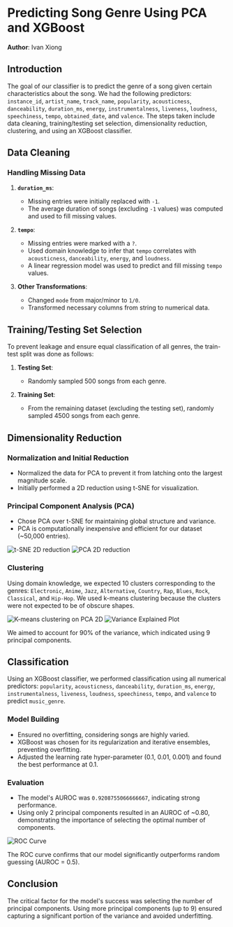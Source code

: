 # Predicting Song Genre Using PCA and XGBoost

**Author**: Ivan Xiong

## Introduction

The goal of our classifier is to predict the genre of a song given certain characteristics about the song. We had the following predictors: `instance_id`, `artist_name`, `track_name`, `popularity`, `acousticness`, `danceability`, `duration_ms`, `energy`, `instrumentalness`, `liveness`, `loudness`, `speechiness`, `tempo`, `obtained_date`, and `valence`. The steps taken include data cleaning, training/testing set selection, dimensionality reduction, clustering, and using an XGBoost classifier.

## Data Cleaning

### Handling Missing Data

1. **`duration_ms`**:
   - Missing entries were initially replaced with `-1`.
   - The average duration of songs (excluding `-1` values) was computed and used to fill missing values.

2. **`tempo`**:
   - Missing entries were marked with a `?`.
   - Used domain knowledge to infer that `tempo` correlates with `acousticness`, `danceability`, `energy`, and `loudness`.
   - A linear regression model was used to predict and fill missing `tempo` values.

3. **Other Transformations**:
   - Changed `mode` from major/minor to `1/0`.
   - Transformed necessary columns from string to numerical data.

## Training/Testing Set Selection

To prevent leakage and ensure equal classification of all genres, the train-test split was done as follows:

1. **Testing Set**:
   - Randomly sampled 500 songs from each genre.

2. **Training Set**:
   - From the remaining dataset (excluding the testing set), randomly sampled 4500 songs from each genre.

## Dimensionality Reduction

### Normalization and Initial Reduction

- Normalized the data for PCA to prevent it from latching onto the largest magnitude scale.
- Initially performed a 2D reduction using t-SNE for visualization.

### Principal Component Analysis (PCA)

- Chose PCA over t-SNE for maintaining global structure and variance.
- PCA is computationally inexpensive and efficient for our dataset (~50,000 entries).

![t-SNE 2D reduction](images/image1.png)
![PCA 2D reduction](images/image2.png)

### Clustering

Using domain knowledge, we expected 10 clusters corresponding to the genres: `Electronic`, `Anime`, `Jazz`, `Alternative`, `Country`, `Rap`, `Blues`, `Rock`, `Classical`, and `Hip-Hop`. We used k-means clustering because the clusters were not expected to be of obscure shapes.

![K-means clustering on PCA 2D](images/image3.png)
![Variance Explained Plot](images/image5.png)

We aimed to account for 90% of the variance, which indicated using 9 principal components.

## Classification

Using an XGBoost classifier, we performed classification using all numerical predictors: `popularity`, `acousticness`, `danceability`, `duration_ms`, `energy`, `instrumentalness`, `liveness`, `loudness`, `speechiness`, `tempo`, and `valence` to predict `music_genre`.

### Model Building

- Ensured no overfitting, considering songs are highly varied.
- XGBoost was chosen for its regularization and iterative ensembles, preventing overfitting.
- Adjusted the learning rate hyper-parameter (0.1, 0.01, 0.001) and found the best performance at 0.1.

### Evaluation

- The model's AUROC was `0.9208755066666667`, indicating strong performance.
- Using only 2 principal components resulted in an AUROC of ~0.80, demonstrating the importance of selecting the optimal number of components.

![ROC Curve](images/image4.png)

The ROC curve confirms that our model significantly outperforms random guessing (AUROC = 0.5).

## Conclusion

The critical factor for the model's success was selecting the number of principal components. Using more principal components (up to 9) ensured capturing a significant portion of the variance and avoided underfitting.
